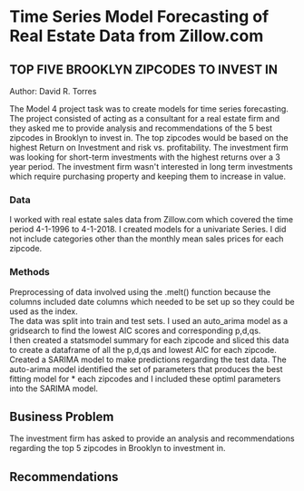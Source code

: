 # Time Series Model Forecasting of Real Estate Data from Zillow.com
## **TOP FIVE BROOKLYN ZIPCODES TO INVEST IN** 

Author:  David R. Torres

The Model 4 project task was to create models for time series forecasting.  The project consisted of acting as a consultant for a real estate firm and they asked me to provide analysis and recommendations of the 5 best zipcodes in Brooklyn to invest in.  The top zipcodes would be based on the highest Return on Investment and risk vs. profitability. The investment firm was looking for short-term investments with the highest returns over a 3 year period. The investment firm wasn't interested in long term investments which require purchasing property and keeping them to increase in value.

### **Data**
I worked with real estate sales data from Zillow.com which covered the time period 4-1-1996 to 4-1-2018.  I created models for a univariate Series.  I did not include categories other than the monthly mean sales prices for each zipcode. 

### **Methods**
Preprocessing of data involved using the .melt() function because the columns included date columns which needed to be set up so they could be used as the index.  
The data was split into train and test sets.
I used an auto_arima model as a gridsearch to find the lowest AIC scores and corresponding p,d,qs.  
I then created a statsmodel summary for each zipcode and sliced this data to create a dataframe of all the p,d,qs and lowest AIC for each zipcode.
Created a SARIMA model to make predictions regarding the test data.  The auto-arima model identified the set of parameters that produces the best fitting model for   * each zipcodes and I included these optiml parameters into the SARIMA model.  

## **Business Problem**
The investment firm has asked to provide an analysis and recommendations regarding the top 5 zipcodes in Brooklyn to investment in. 

## **Recommendations**



